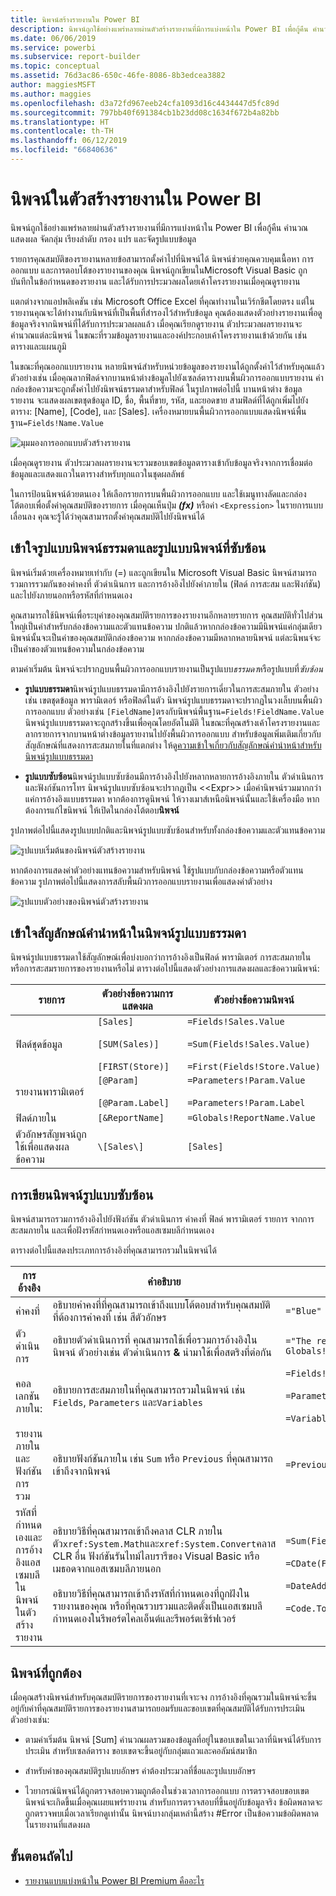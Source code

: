 ```yaml
---
title: นิพจน์สร้างรายงานใน Power BI
description: นิพจน์ถูกใช้อย่างแพร่หลายผ่านตัวสร้างรายงานที่มีการแบ่งหน้าใน Power BI เพื่อกู้คืน คำนวณ แสดงผล จัดกลุ่ม เรียงลำดับ กรอง แปร และจัดรูปแบบข้อมูล
ms.date: 06/06/2019
ms.service: powerbi
ms.subservice: report-builder
ms.topic: conceptual
ms.assetid: 76d3ac86-650c-46fe-8086-8b3edcea3882
author: maggiesMSFT
ms.author: maggies
ms.openlocfilehash: d3a72fd967eeb24cfa1093d16c4434447d5fc89d
ms.sourcegitcommit: 797bb40f691384cb1b23dd08c1634f672b4a82bb
ms.translationtype: HT
ms.contentlocale: th-TH
ms.lasthandoff: 06/12/2019
ms.locfileid: "66840636"
---
```

# <a name="expressions-in-power-bi-report-builder"></a>นิพจน์ในตัวสร้างรายงานใน Power BI
  นิพจน์ถูกใช้อย่างแพร่หลายผ่านตัวสร้างรายงานที่มีการแบ่งหน้าใน Power BI เพื่อกู้คืน คำนวณ แสดงผล จัดกลุ่ม เรียงลำดับ กรอง แปร และจัดรูปแบบข้อมูล 
  
  รายการคุณสมบัติของรายงานหลายข้อสามารถตั้งค่าไปที่นิพจน์ได้ นิพจน์ช่วยคุณควบคุมเนื้อหา การออกแบบ และการตอบโต้ของรายงานของคุณ นิพจน์ถูกเขียนในMicrosoft Visual Basic ถูกบันทึกในข้อกำหนดของรายงาน และได้รับการประมวลผลโดยเค้าโครงรายงานเมื่อคุณดูรายงาน  
  
 แตกต่างจากแอปพลิเคชัน เช่น Microsoft Office Excel ที่คุณทำงานในเวิร์กชีตโดยตรง แต่ในรายงานคุณจะได้ทำงานกับนิพจน์ที่เป็นพื้นที่สำรองไว้สำหรับข้อมูล คุณต้องแสดงตัวอย่างรายงานเพื่อดูข้อมูลจริงจากนิพจน์ที่ได้รับการประมวลผลแล้ว เมื่อคุณเรียกดูรายงาน ตัวประมวลผลรายงานจะคำนวณแต่ละนิพจน์ ในขณะที่รวมข้อมูลรายงานและองค์ประกอบเค้าโครงรายงานเข้าด้วยกัน เช่น ตารางและแผนภูมิ  
  
 ในขณะที่คุณออกแบบรายงาน หลายนิพจน์สำหรับหน่วยข้อมูลของรายงานได้ถูกตั้งค่าไว้สำหรับคุณแล้ว ตัวอย่างเช่น เมื่อคุณลากฟิลด์จากบานหน้าต่างข้อมูลไปยังเซลล์ตารางบนพื้นผิวการออกแบบรายงาน ค่ากล่องข้อความจะถูกตั้งค่าไปยังนิพจน์ธรรมดาสำหรับฟิลด์ ในรูปภาพต่อไปนี้ บานหน้าต่าง ข้อมูลรายงาน จะแสดงผลเขตชุดข้อมูล ID, ชื่อ, พื้นที่ขาย, รหัส, และยอดขาย สามฟิลด์ที่ได้ถูกเพิ่มไปยังตาราง: [Name], [Code], และ [Sales]. เครื่องหมายบนพื้นผิวการออกแบบแสดงนิพจน์พื้นฐาน`=Fields!Name.Value`  
  
![มุมมองการออกแบบตัวสร้างรายงาน](media/report-builder-expressions/report-builder-data-design-preview.png)
  
 เมื่อคุณดูรายงาน ตัวประมวลผลรายงานจะรวมขอบเขตข้อมูลตารางเข้ากับข้อมูลจริงจากการเชื่อมต่อข้อมูลและแสดงแถวในตารางสำหรับทุกแถวในชุดผลลัพธ์  
  
 ในการป้อนนิพจน์ด้วยตนเอง ให้เลือกรายการบนพื้นผิวการออกแบบ และใช้เมนูทางลัดและกล่องโต้ตอบเพื่อตั้งค่าคุณสมบัติของรายการ เมื่อคุณเห็นปุ่ม ***(fx)*** หรือค่า `<Expression>` ในรายการแบบเลื่อนลง คุณจะรู้ได้ว่าคุณสามารถตั้งค่าคุณสมบัติไปยังนิพจน์ได้ 
  
##  <a name="Types"></a> เข้าใจรูปแบบนิพจน์ธรรมดาและรูปแบบนิพจน์ที่ซับซ้อน  
 นิพจน์เริ่มด้วยเครื่องหมายเท่ากับ (=) และถูกเขียนใน Microsoft Visual Basic นิพจน์สามารถรวมการรวมกันของค่าคงที่ ตัวดำเนินการ และการอ้างอิงไปยังค่าภายใน (ฟิลด์ การสะสม และฟังก์ชัน) และไปยังภายนอกหรือรหัสที่กำหนดเอง  
  
 คุณสามารถใช้นิพจน์เพื่อระบุค่าของคุณสมบัติรายการของรายงานอีกหลายรายการ คุณสมบัติทั่วไปส่วนใหญ่เป็นค่าสำหรับกล่องข้อความและตัวแทนข้อความ ปกติแล้วหากกล่องข้อความมีนิพจน์แค่กลุ่มเดียว นิพจน์นั้นจะเป็นค่าของคุณสมบัติกล่องข้อความ หากกล่องข้อความมีหลากหลายนิพจน์ แต่ละนิพนจ์จะเป็นค่าของตัวแทนข้อความในกล่องข้อความ  
  
 ตามค่าเริ่มต้น นิพจน์จะปรากฏบนพื้นผิวการออกแบบรายงานเป็นรูปแบบ*ธรรมดา*หรือรูปแบบที่*ซับซ้อน*  
  
-   **รูปแบบธรรมดา**นิพจน์รูปแบบธรรมดามีการอ้างอิงไปยังรายการเดี่ยวในการสะสมภายใน ตัวอย่างเช่น เขตชุดข้อมูล พารามิเตอร์ หรือฟิลด์ในตัว นิพจน์รูปแบบธรรมดาจะปรากฏในวงเล็บบนพื้นผิวการออกแบบ ตัวอย่างเช่น `[FieldName]`ตรงกับนิพจน์พื้นฐาน`=Fields!FieldName.Value` นิพจน์รูปแบบธรรมดาจะถูกสร้างขึ้นเพื่อคุณโดยอัตโนมัติ ในขณะที่คุณสร้างเค้าโครงรายงานและลากรายการจากบานหน้าต่างข้อมูลรายงานไปยังพื้นผิวการออกแบบ สำหรับข้อมูลเพิ่มเติมเกี่ยวกับสัญลักษณ์ที่แสดงการสะสมภายในที่แตกต่าง ให้ดู[ความเข้าใจเกี่ยวกับสัญลักษณ์คำนำหน้าสำหรับนิพจน์รูปแบบธรรมดา](#DisplayText)  
  
-   **รูปแบบซับซ้อน**นิพจน์รูปแบบซับซ้อนมีการอ้างอิงไปยังหลากหลายการอ้างอิงภายใน ตัวดำเนินการ และฟังก์ชันการโทร นิพจน์รูปแบบซับซ้อนจะปรากฏเป็น <\<Expr>> เมื่อค่านิพจน์รวมมากกว่าแค่การอ้างอิงแบบธรรมดา หากต้องการดูนิพจน์ ให้วางเมาส์เหนือนิพจน์นั้นและใช้เครื่องมือ หากต้องการแก้ไขนิพจน์ ให้เปิดในกล่องโต้ตอบ**นิพจน์**  
  
 รูปภาพต่อไปนี้แสดงรูปแบบปกติและนิพจน์รูปแบบซับซ้อนสำหรับทั้งกล่องข้อความและตัวแทนข้อความ  
  
![รูปแบบเริ่มต้นของนิพจน์ตัวสร้างรายงาน](media/report-builder-expressions/report-builder-expression-default-format.png) 
  
 หากต้องการแสดงค่าตัวอย่างแทนข้อความสำหรับนิพจน์ ใช้รูปแบบกับกล่องข้อความหรือตัวแทนข้อความ รูปภาพต่อไปนี้แสดงการสลับพื้นผิวการออกแบบรายงานเพื่อแสดงค่าตัวอย่าง  
  
![รูปแบบตัวอย่างของนิพจน์ตัวสร้างรายงาน](media/report-builder-expressions/report-builder-expression-sample-values-format.png)  


## <a name="DisplayText"></a> เข้าใจสัญลักษณ์คำนำหน้าในนิพจน์รูปแบบธรรมดา  

นิพจน์รูปแบบธรรมดาใช้สัญลักษณ์เพื่อบ่งบอกว่าการอ้างอิงเป็นฟิลด์ พารามิเตอร์ การสะสมภายใน หรือการสะสมรายการของรายงานหรือไม่ ตารางต่อไปนี้แสดงตัวอย่างการแสดงผลและข้อความนิพจน์:  
  
|รายการ|ตัวอย่างข้อความการแสดงผล|ตัวอย่างข้อความนิพจน์|  
|----------|--------------------------|-----------------------------|  
|ฟิลด์ชุดข้อมูล|`[Sales]`<br /><br /> `[SUM(Sales)]`<br /><br /> `[FIRST(Store)]`|`=Fields!Sales.Value`<br /><br /> `=Sum(Fields!Sales.Value)`<br /><br /> `=First(Fields!Store.Value)`|  
|รายงานพารามิเตอร์|`[@Param]`<br /><br /> `[@Param.Label]`|`=Parameters!Param.Value`<br /><br /> `=Parameters!Param.Label`|  
|ฟิลด์ภายใน|`[&ReportName]`|`=Globals!ReportName.Value`|  
|ตัวอักษรสัญพจน์ถูกใช้เพื่อแสดงผลข้อความ|`\[Sales\]`|`[Sales]`|  
  
##  <a name="References"></a> การเขียนนิพจน์รูปแบบซับซ้อน  
 นิพจน์สามารถรวมการอ้างอิงไปยังฟังก์ชัน ตัวดำเนินการ ค่าคงที่ ฟิลด์ พารามิเตอร์ รายการ จากการสะสมภายใน และเพื่อฝังรหัสกำหนดเองหรือแอสเซมบลีกำหนดเอง  
  
 ตารางต่อไปนี้แสดงประเภทการอ้างอิงที่คุณสามารถรวมในนิพจน์ได้  
  
|การอ้างอิง|คำอธิบาย|ตัวอย่าง:|  
|----------------|-----------------|-------------|  
|ค่าคงที่|อธิบายค่าคงที่ที่คุณสามารถเข้าถึงแบบโต้ตอบสำหรับคุณสมบัติที่ต้องการค่าคงที่ เช่น สีตัวอักษร|`="Blue"`|  
|ตัวดำเนินการ|อธิบายตัวดำเนินการที่ คุณสามารถใช้เพื่อรวมการอ้างอิงในนิพจน์ ตัวอย่างเช่น ตัวดำเนินการ **&** นำมาใช้เพื่อสตริงที่ต่อกัน|`="The report ran at: " & Globals!ExecutionTime & "."`|  
|คอลเลกชันภายใน:|อธิบายการสะสมภายในที่คุณสามารถรวมในนิพจน์ เช่น `Fields`, `Parameters` และ`Variables`|`=Fields!Sales.Value`<br /><br /> `=Parameters!Store.Value`<br /><br /> `=Variables!MyCalculation.Value`|  
|รายงานภายในและฟังก์ชันการรวม|อธิบายฟังก์ชันภายใน เช่น `Sum` หรือ `Previous` ที่คุณสามารถเข้าถึงจากนิพจน์|`=Previous(Sum(Fields!Sales.Value))`|  
|รหัสที่กำหนดเองและการอ้างอิงแอสเซมบลีในนิพจน์ในตัวสร้างรายงาน |อธิบายวิธีที่คุณสามารถเข้าถึงคลาส CLR ภายในตัว`xref:System.Math`และ`xref:System.Convert`คลาส CLR อื่น ฟังก์ชันรันไทม์ไลบรารีของ Visual Basic หรือเมธอดจากแอสเซมบลีภายนอก<br /><br /> อธิบายวิธีที่คุณสามารถเข้าถึงรหัสที่กำหนดเองที่ถูกฝังในรายงานของคุณ หรือที่คุณรวบรวมและติดตั้งเป็นแอสเซมบลีกำหนดเองในรีพอร์ตไคลเอ็นต์และรีพอร์ตเซิร์ฟเวอร์|`=Sum(Fields!Sales.Value)`<br /><br /> `=CDate(Fields!SalesDate.Value)`<br /><br /> `=DateAdd("d",3,Fields!BirthDate.Value)`<br /><br /> `=Code.ToUSD(Fields!StandardCost.Value)`|  
   
##  <a name="Valid"></a> นิพจน์ที่ถูกต้อง  
 เมื่อคุณสร้างนิพจน์สำหรับคุณสมบัติรายการของรายงานที่เจาะจง การอ้างอิงที่คุณรวมในนิพจน์จะขึ้นอยู่กับค่าที่คุณสมบัติรายการของรายงานสามารถยอมรับและขอบเขตที่คุณสมบัติได้รับการประเมิน ตัวอย่างเช่น:  
  
-   ตามค่าเริ่มต้น นิพจน์ [Sum] คำนวณผลรวมของข้อมูลที่อยู่ในขอบเขตในเวลาที่นิพจน์ได้รับการประเมิน สำหรับเซลล์ตาราง ขอบเขตจะขึ้นอยู่กับกลุ่มแถวและคอลัมน์สมาชิก 
  
-   สำหรับค่าของคุณสมบัติรูปแบบอักษร ค่าต้องประมวลที่ชื่อและรูปแบบอักษร  
  
-   ไวยากรณ์นิพจน์ได้ถูกตรวจสอบความถูกต้องในช่วงเวลาการออกแบบ การตรวจสอบขอบเขตนิพจน์จะเกิดขึ้นเมื่อคุณเผยแพร่รายงาน สำหรับการตรวจสอบที่ขึ้นอยู่กับข้อมูลจริง ข้อผิดพลาดจะถูกตรวจพบเมื่อเวลาเรียกดูเท่านั้น นิพจน์บางกลุ่มเหล่านี้สร้าง #Error เป็นข้อความข้อผิดพลาดในรายงานที่แสดงผล 

## <a name="next-steps"></a>ขั้นตอนถัดไป

- [รายงานแบบแบ่งหน้าใน Power BI Premium คืออะไร](paginated-reports-report-builder-power-bi.md)

